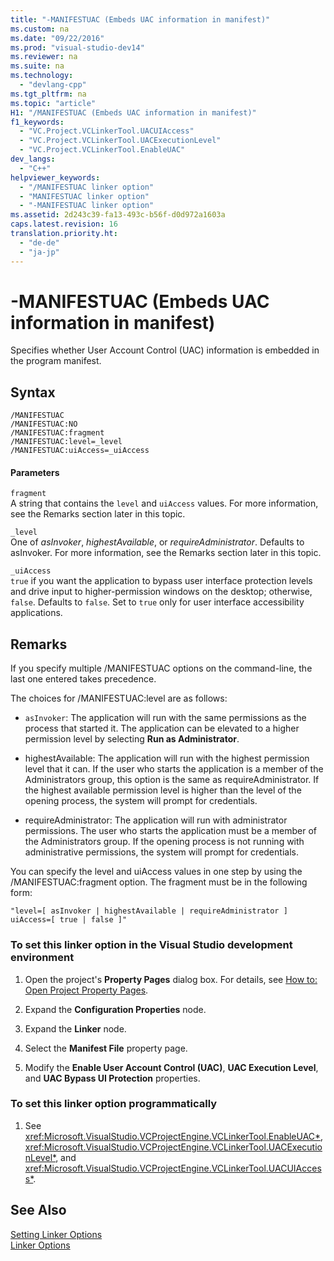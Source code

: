 ```yaml
---
title: "-MANIFESTUAC (Embeds UAC information in manifest)"
ms.custom: na
ms.date: "09/22/2016"
ms.prod: "visual-studio-dev14"
ms.reviewer: na
ms.suite: na
ms.technology: 
  - "devlang-cpp"
ms.tgt_pltfrm: na
ms.topic: "article"
H1: "/MANIFESTUAC (Embeds UAC information in manifest)"
f1_keywords: 
  - "VC.Project.VCLinkerTool.UACUIAccess"
  - "VC.Project.VCLinkerTool.UACExecutionLevel"
  - "VC.Project.VCLinkerTool.EnableUAC"
dev_langs: 
  - "C++"
helpviewer_keywords: 
  - "/MANIFESTUAC linker option"
  - "MANIFESTUAC linker option"
  - "-MANIFESTUAC linker option"
ms.assetid: 2d243c39-fa13-493c-b56f-d0d972a1603a
caps.latest.revision: 16
translation.priority.ht: 
  - "de-de"
  - "ja-jp"
---
```

# -MANIFESTUAC (Embeds UAC information in manifest)
Specifies whether User Account Control (UAC) information is embedded in the program manifest.  
  
## Syntax  
  
```  
/MANIFESTUAC  
/MANIFESTUAC:NO  
/MANIFESTUAC:fragment  
/MANIFESTUAC:level=_level  
/MANIFESTUAC:uiAccess=_uiAccess  
```  
  
#### Parameters  
 `fragment`  
 A string that contains the `level` and `uiAccess` values. For more information, see the Remarks section later in this topic.  
  
 `_level`  
 One of *asInvoker*, *highestAvailable*, or *requireAdministrator*. Defaults to asInvoker. For more information, see the Remarks section later in this topic.  
  
 `_uiAccess`  
 `true` if you want the application to bypass user interface protection levels and drive input to higher-permission windows on the desktop; otherwise, `false`. Defaults to `false`. Set to `true` only for user interface accessibility applications.  
  
## Remarks  
 If you specify multiple /MANIFESTUAC options on the command-line, the last one entered takes precedence.  
  
 The choices for /MANIFESTUAC:level are as follows:  
  
-   `asInvoker`: The application will run with the same permissions as the process that started it. The application can be elevated to a higher permission level by selecting **Run as Administrator**.  
  
-   highestAvailable: The application will run with the highest permission level that it can. If the user who starts the application is a member of the Administrators group, this option is the same as requireAdministrator. If the highest available permission level is higher than the level of the opening process, the system will prompt for credentials.  
  
-   requireAdministrator: The application will run with administrator permissions. The user who starts the application must be a member of the Administrators group. If the opening process is not running with administrative permissions, the system will prompt for credentials.  
  
 You can specify the level and uiAccess values in one step by using the /MANIFESTUAC:fragment option. The fragment must be in the following form:  
  
```  
"level=[ asInvoker | highestAvailable | requireAdministrator ] uiAccess=[ true | false ]"  
```  
  
### To set this linker option in the Visual Studio development environment  
  
1.  Open the project's **Property Pages** dialog box. For details, see [How to: Open Project Property Pages](../Topic/How%20to:%20Open%20Project%20Property%20Pages.md).  
  
2.  Expand the **Configuration Properties** node.  
  
3.  Expand the **Linker** node.  
  
4.  Select the **Manifest File** property page.  
  
5.  Modify the **Enable User Account Control (UAC)**, **UAC Execution Level**, and **UAC Bypass UI Protection** properties.  
  
### To set this linker option programmatically  
  
1.  See <xref:Microsoft.VisualStudio.VCProjectEngine.VCLinkerTool.EnableUAC*>, <xref:Microsoft.VisualStudio.VCProjectEngine.VCLinkerTool.UACExecutionLevel*>, and <xref:Microsoft.VisualStudio.VCProjectEngine.VCLinkerTool.UACUIAccess*>.  
  
## See Also  
 [Setting Linker Options](../VS_csharp/setting-linker-options.md)   
 [Linker Options](../VS_csharp/linker-options.md)